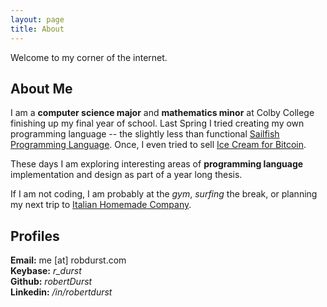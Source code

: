 ```yaml
---
layout: page
title: About
---
```


Welcome to my corner of the internet.

## About Me

I am a **computer science major** and **mathematics minor** at Colby College finishing up my final year of school. Last Spring I tried creating my own programming language -- the slightly less than functional [Sailfish Programming Language](https://github.com/sailfish-lang/sailfishc). Once, I even tried to sell [Ice Cream for Bitcoin](https://www.coindesk.com/bitcoin-lightning-risky-maybe-ice-cream-will-tempt). 

These days I am exploring interesting areas of **programming language** implementation and design as part of a year long thesis.

If I am not coding, I am probably at the *gym*, *surfing* the break, or planning my next trip to [Italian Homemade Company](http://www.italianhomemadecompany.com/).

## Profiles

**Email:** me [at] robdurst.com <br>
**Keybase:** *r_durst* <br>
**Github:** *robertDurst* <br>
**Linkedin:** */in/robertdurst*